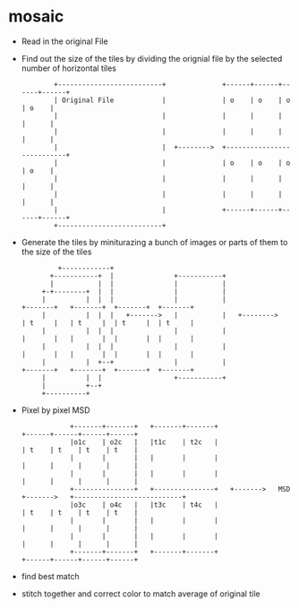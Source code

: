 # mosaic

* Read in the original File
* Find out the size of the tiles by dividing the orignial file by the selected number of horizontal tiles

              +--------------------------+              +------+------+------+------+
              | Original File            |              | o    | o    | o    | o    |
              |                          |              |      |      |      |      |
              |                          |              |      |      |      |      |
              |                          |  +-------->  +---------------------------+
              |                          |              | o    | o    | o    | o    |
              |                          |              |      |      |      |      |
              |                          |              |      |      |      |      |
              |                          |              +------+------+------+------+
              +--------------------------+



* Generate the tiles by miniturazing a bunch of images or parts of them to the size of the tiles


               +------------+
             +-----------+  |               +-----------+
             |           |  |               |           |
           +-+--------+  |  |               |           |
           |          |  |  |               |           |                 +-------+   +-------+  +-------+  +-------+
           |          |  |  |   +------->   |           |   +-------->    | t     |   | t     |  | t     |  | t     |
           |          |  |  |               |           |                 |       |   |       |  |       |  |       |
           |          |  |  |               |           |                 |       |   |       |  |       |  |       |
           |          |  +--+               |           |                 +-------+   +-------+  +-------+  +-------+
           |          |  |                  +-----------+
           |          +--+
           +----------+



 * Pixel by pixel MSD

                   +-------+-------+   +-------+-------+                                +------+------+------+------+
                   |o1c    | o2c   |   |t1c    | t2c   |                                | t    | t    | t    | t    |
                   |       |       |   |       |       |                                |      |      |      |      |
                   |       |       |   |       |       |                                |      |      |      |      |
                   +---------------+   +---------------+   +------->   MSD  +------->   +---------------------------+
                   |o3c    | o4c   |   |t3c    | t4c   |                                | t    | t    | t    | t    |
                   |       |       |   |       |       |                                |      |      |      |      |
                   |       |       |   |       |       |                                |      |      |      |      |
                   +-------+-------+   +-------+-------+                                +------+------+------+------+

* find best match
* stitch together and correct color to match average of original tile
